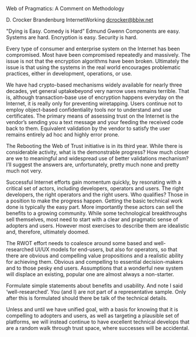 Web of Pragmatics: A Comment on Methodology

D. Crocker
Brandenburg InternetWorking
dcrocker@bbiw.net

"Dying is Easy. Comedy is Hard”
 Edmund Gwenn
Components are easy. Systems are hard.
Encryption is easy. Security is hard.


Every type of consumer and enterprise system on the Internet has been compromised. Most have been compromised repeatedly and massively. The issue is not that the encryption algorithms have been broken. Ultimately the issue is that using the systems in the real world encourages problematic practices, either in development, operations, or use.

We have had crypto-based mechanisms widely available for nearly three decades, yet general uptakebeyond very narrow uses  remains terrible. That is, although transaction-base use of encryption happens everyday on the Internet, it is really only for preventing wiretapping. Users continue not to employ object-based confidentiality tools nor to understand and use certificates. The primary means of assessing trust on the Internet is the vendor’s sending you a text message and your feeding the received code back to them. Equivalent validation by the vendor to satisfy the user remains entirely ad hoc and highly error prone.

The Rebooting the Web of Trust initiative is in its third year. While there is considerable activity, what is the demonstrable progress? How much closer are we to meaningful and widespread use of better validations mechanism? I’ll suggest the answers are, unfortunately, pretty much none and pretty much not very.

Successful Internet efforts gain momentum quickly, by resonating with a critical set of actors, including developers, operators and users. The right developers, the right operators and the right users. Who qualifies? Those in a position to make the progress happen. Getting the basic technical work done is typically the easy part. More importantly these actors can sell the benefits to a growing community. While some technological breakthroughs sell themselves, most need to start with a clear and pragmatic sense of adopters and users. However most exercises to describe them are idealistic and, therefore, ultimately doomed. 

The RWOT effort needs to coalesce around some based and well-researched UI/UX models for end-users, but also for operators, so that there are obvious and compelling value propositions and a realistic ability for achieving them.  Obvious and compelling to essential decision-makers and to those pesky end users. Assumptions that a wonderful new system will displace an existing, popular one are almost always a non-starter.

Formulate simple statements about benefits and usability. And note I said ‘well-researched’. You (and I) are not part of a representative sample.  Only after this is formulated should there be talk of the technical details. 

Unless and until we have unified goal, with a basis for knowing that it is compelling to adopters and users, as well as targeting a plausible set of platforms, we will instead continue to have excellent technical develops that are a random walk through trust space, where successes will be accidental.
